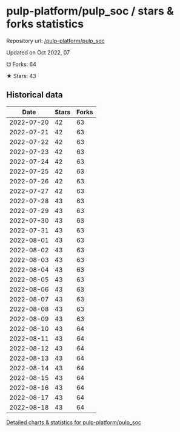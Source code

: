 # pulp-platform/pulp_soc / stars & forks statistics

Repository url: [/pulp-platform/pulp_soc](https://github.com/pulp-platform/pulp_soc)

Updated on Oct 2022, 07

☋ Forks: 64

★ Stars: 43

## Historical data
| Date | Stars | Forks |
|------|-------|-------|
| 2022-07-20 | 42 | 63 | 
| 2022-07-21 | 42 | 63 | 
| 2022-07-22 | 42 | 63 | 
| 2022-07-23 | 42 | 63 | 
| 2022-07-24 | 42 | 63 | 
| 2022-07-25 | 42 | 63 | 
| 2022-07-26 | 42 | 63 | 
| 2022-07-27 | 42 | 63 | 
| 2022-07-28 | 43 | 63 | 
| 2022-07-29 | 43 | 63 | 
| 2022-07-30 | 43 | 63 | 
| 2022-07-31 | 43 | 63 | 
| 2022-08-01 | 43 | 63 | 
| 2022-08-02 | 43 | 63 | 
| 2022-08-03 | 43 | 63 | 
| 2022-08-04 | 43 | 63 | 
| 2022-08-05 | 43 | 63 | 
| 2022-08-06 | 43 | 63 | 
| 2022-08-07 | 43 | 63 | 
| 2022-08-08 | 43 | 63 | 
| 2022-08-09 | 43 | 63 | 
| 2022-08-10 | 43 | 64 | 
| 2022-08-11 | 43 | 64 | 
| 2022-08-12 | 43 | 64 | 
| 2022-08-13 | 43 | 64 | 
| 2022-08-14 | 43 | 64 | 
| 2022-08-15 | 43 | 64 | 
| 2022-08-16 | 43 | 64 | 
| 2022-08-17 | 43 | 64 | 
| 2022-08-18 | 43 | 64 | 


[Detailed charts & statistics for pulp-platform/pulp_soc](https://reviewgithub.com/rep/pulp-platform/pulp_soc)
